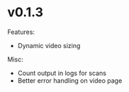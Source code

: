 # v0.1.3

Features:

* Dynamic video sizing

Misc:

* Count output in logs for scans
* Better error handling on video page
